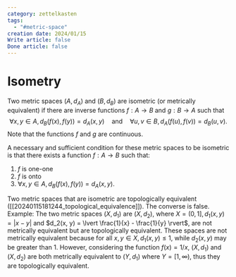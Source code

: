 ```yaml
---
category: zettelkasten
tags:
  - "#metric-space"
creation date: 2024/01/15
Write article: false
Done article: false
---
```

# Isometry

Two metric spaces $(A, d_A)$ and $(B, d_B)$ are isometric (or metrically equivalent) if there are inverse functions $f: A \rightarrow B$ and $g: B \rightarrow A$ such that
$$\forall x, y \in A, d_B(f(x), f(y)) = d_A(x, y) \quad\text{and}\quad \forall u, v \in B, d_A(f(u), f(v)) = d_B(u, v).$$
Note that the functions $f$ and $g$ are continuous.

A necessary and sufficient condition for these metric spaces to be isometric is that there exists a function $f: A \rightarrow B$ such that:
1. $f$ is one-one
2. $f$ is onto
3. $\forall x, y \in A, d_B(f(x), f(y)) = d_A(x, y)$.

Two metric spaces that are isometric are topologically equivalent ([[20240115181244_topological_equivalence]]).
The converse is false.
Example: The two metric spaces $(X, d_1)$ are $(X, d_2)$, where $X = (0, 1], d_1(x, y) = \lvert x - y \rvert$ and $d_2(x, y) = \lvert \frac{1}{x} - \frac{1}{y} \rvert$, are not metrically equivalent but are topologically equivalent. These spaces are not metrically equivalent because for all $x, y \in X, d_1(x, y) \leq 1$, while $d_2(x, y)$ may be greater than $1$. However, considering the function $f(x) = 1/x$, $(X, d_1)$ and $(X, d_2)$ are both metrically equivalent to $(Y, d_1)$ where $Y = [1, \infty)$, thus they are topologically equivalent.